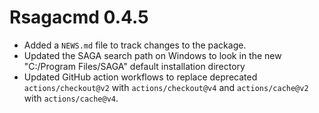 # Rsagacmd 0.4.5

* Added a `NEWS.md` file to track changes to the package.
* Updated the SAGA search path on Windows to look in the new "C:/Program Files/SAGA" 
default installation directory
* Updated GitHub action workflows to replace deprecated `actions/checkout@v2`
with `actions/checkout@v4` and `actions/cache@v2` with `actions/cache@v4`.
